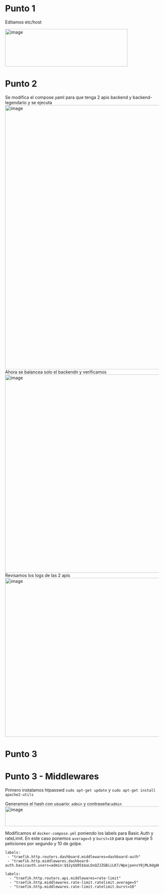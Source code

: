 # Punto 1

Editamos etc/host

<img width="401" height="123" alt="image" src="https://github.com/user-attachments/assets/a63bebfd-49e7-46e2-ae8d-330e99512942" />



# Punto 2
Se modifica el compose.yaml para que tenga 2 apis backend y backend-legendario
y se ejecuta
<img width="1777" height="864" alt="image" src="https://github.com/user-attachments/assets/68519afd-4368-44cc-bbde-8b4ac41586e6" />
Ahora se balancea solo el backendn y verificamos
<img width="1777" height="648" alt="image" src="https://github.com/user-attachments/assets/0a1774ef-535e-4e43-95a0-fce0bd74a8f5" />
Revisamos los logs de las 2 apis
<img width="1777" height="520" alt="image" src="https://github.com/user-attachments/assets/c48daa57-fab8-4225-9e47-fb8888dadf76" />

# Punto 3
# Punto 3 - Middlewares

Primero instalamos htpasswd
`sudo apt-get update` y
`sudo apt-get install apache2-utils`

Generamos el hash con usuario: `admin` y contraseña:`admin`
<img width="696" height="65" alt="image" src="https://github.com/user-attachments/assets/80a10b7d-8056-4f16-ae28-2becf9ddbd52" />


Modificamos el `docker-compose.yml` poniendo los labels para Basic Auth y rateLimit. En este caso ponemos `average=5` y `burst=10` para que maneje 5 peticiones por segundo y 10 de golpe.

```
labels:
 - "traefik.http.routers.dashboard.middlewares=dashboard-auth"
 - "traefik.http.middlewares.dashboard-auth.basicauth.users=admin:$$2y$$05$$aLOxQZJZGBiiLK7/WpejpensY8jML0dgAKtMoPt0tfKBBTm7zVEgO"
```

```
labels:
  - "traefik.http.routers.api.middlewares=rate-limit"
  - "traefik.http.middlewares.rate-limit.ratelimit.average=5"
  - "traefik.http.middlewares.rate-limit.ratelimit.burst=10"
```

